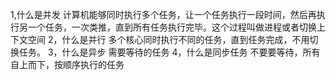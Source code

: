 1,什么是并发
    计算机能够同时执行多个任务，让一个任务执行一段时间，然后再执行另一个任务，一次类推，直到所有任务执行完毕。这个过程叫做进程或者切换上下文空间
2，什么是并行
    多个核心同时执行不同的任务，直到任务完成，不用切换任务。
3，什么是异步
    需要等待的任务
4，什么是同步任务
    不要要等待，所有自上而下，按顺序执行的任务
